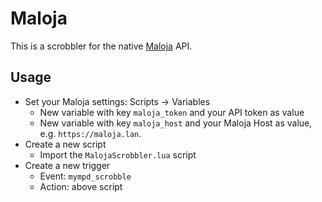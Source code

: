 # Maloja

This is a scrobbler for the native [Maloja](https://github.com/krateng/maloja) API.

## Usage

- Set your Maloja settings: Scripts -> Variables
  - New variable with key `maloja_token` and your API token as value
  - New variable with key `maloja_host` and your Maloja Host as value, e.g. `https://maloja.lan`.
- Create a new script
  - Import the `MalojaScrobbler.lua` script
- Create a new trigger
  - Event: `mympd_scrobble`
  - Action: above script
